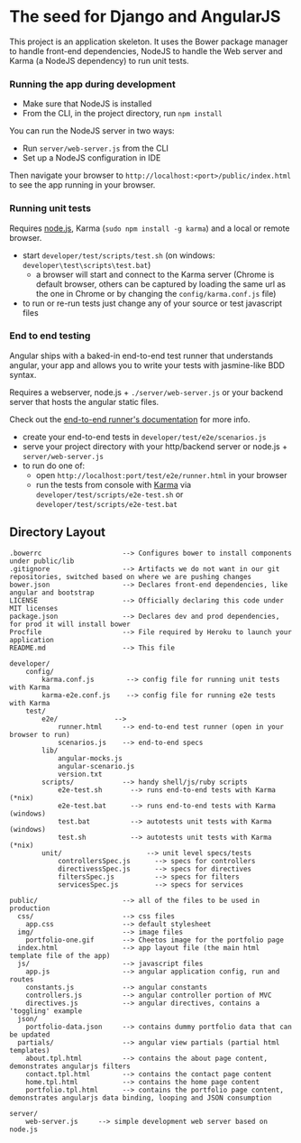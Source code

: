 # The seed for Django and AngularJS

This project is an application skeleton.  It uses the Bower package manager to handle
front-end dependencies, NodeJS to handle the Web server and Karma (a NodeJS dependency) to run unit tests.

### Running the app during development

* Make sure that NodeJS is installed
* From the CLI, in the project directory, run `npm install`

You can run the NodeJS server in two ways:

* Run `server/web-server.js` from the CLI
* Set up a NodeJS configuration in IDE

Then navigate your browser to `http://localhost:<port>/public/index.html` to see the app running in
your browser.

### Running unit tests

Requires [node.js](http://nodejs.org/), Karma (`sudo npm install -g karma`) and a local
or remote browser.

* start `developer/test/scripts/test.sh` (on windows: `developer\test\scripts\test.bat`)
  * a browser will start and connect to the Karma server (Chrome is default browser, others can be captured by loading the same url as the one in Chrome or by changing the `config/karma.conf.js` file)
* to run or re-run tests just change any of your source or test javascript files

### End to end testing

Angular ships with a baked-in end-to-end test runner that understands angular, your app and allows
you to write your tests with jasmine-like BDD syntax.

Requires a webserver, node.js + `./server/web-server.js` or your backend server that hosts the angular static files.

Check out the
[end-to-end runner's documentation](http://docs.angularjs.org/guide/dev_guide.e2e-testing) for more
info.

* create your end-to-end tests in `developer/test/e2e/scenarios.js`
* serve your project directory with your http/backend server or node.js + `server/web-server.js`
* to run do one of:
  * open `http://localhost:port/test/e2e/runner.html` in your browser
  * run the tests from console with [Karma](http://karma-runner.github.io) via
    `developer/test/scripts/e2e-test.sh` or `developer/test/scripts/e2e-test.bat`

## Directory Layout

    .bowerrc                    --> Configures bower to install components under public/lib
    .gitignore                  --> Artifacts we do not want in our git repositories, switched based on where we are pushing changes
    bower.json                  --> Declares front-end dependencies, like angular and bootstrap
    LICENSE                     --> Officially declaring this code under MIT licenses
    package.json                --> Declares dev and prod dependencies, for prod it will install bower
    Procfile                    --> File required by Heroku to launch your application
    README.md                   --> This file

    developer/
        config/
            karma.conf.js        --> config file for running unit tests with Karma
            karma-e2e.conf.js    --> config file for running e2e tests with Karma
        test/
            e2e/              -->
                runner.html     --> end-to-end test runner (open in your browser to run)
                scenarios.js    --> end-to-end specs
            lib/
                angular-mocks.js
                angular-scenario.js
                version.txt
            scripts/            --> handy shell/js/ruby scripts
                e2e-test.sh       --> runs end-to-end tests with Karma (*nix)
                e2e-test.bat      --> runs end-to-end tests with Karma (windows)
                test.bat          --> autotests unit tests with Karma (windows)
                test.sh           --> autotests unit tests with Karma (*nix)
            unit/                     --> unit level specs/tests
                controllersSpec.js      --> specs for controllers
                directivessSpec.js      --> specs for directives
                filtersSpec.js          --> specs for filters
                servicesSpec.js         --> specs for services

    public/                     --> all of the files to be used in production
      css/                      --> css files
        app.css                 --> default stylesheet
      img/                      --> image files
        portfolio-one.gif       --> Cheetos image for the portfolio page
      index.html                --> app layout file (the main html template file of the app)
      js/                       --> javascript files
        app.js                  --> angular application config, run and routes
        constants.js            --> angular constants
        controllers.js          --> angular controller portion of MVC
        directives.js           --> angular directives, contains a 'toggling' example
      json/
        portfolio-data.json     --> contains dummy portfolio data that can be updated
      partials/                 --> angular view partials (partial html templates)
        about.tpl.html          --> contains the about page content, demonstrates angularjs filters
        contact.tpl.html        --> contains the contact page content
        home.tpl.html           --> contains the home page content
        portfolio.tpl.html      --> contains the portfolio page content, demonstrates angularjs data binding, looping and JSON consumption

    server/
        web-server.js     --> simple development web server based on node.js

